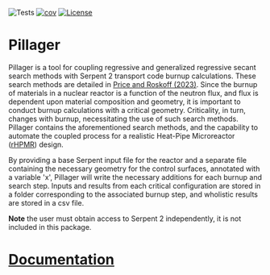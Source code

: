 ![Tests](https://github.com/Quintonjw97/pillager/actions/workflows/run-tests.yml/badge.svg)
[![cov](https://quintonjw97.github.io/pillager/badges/coverage.svg)](https://github.com/quintonjw97/pillager/actions)
[![License](https://img.shields.io/badge/License-BSD%203--Clause-blue.svg)](https://opensource.org/licenses/BSD-3-Clause)

# Pillager

Pillager is a tool for coupling regressive and generalized regressive secant search methods with Serpent 2 transport code burnup calculations. These search methods are detailed in [Price and Roskoff (2023)](https://www.sciencedirect.com/science/article/abs/pii/S014919702300166X). Since the burnup of materials in a nuclear reactor is a function of the neutron flux, and flux is dependent upon material composition and geometry, it is important to conduct burnup calculations with a critical geometry. Criticality, in turn, changes with burnup, necessitating the use of such search methods. Pillager contains the aforementioned search methods, and the capability to automate the coupled process for a realistic Heat-Pipe Microreactor ([rHPMR](https://www.osti.gov/biblio/2367263)) design.

By providing a base Serpent input file for the reactor and a separate file containing the necessary geometry for the control surfaces, annotated with a variable 'x', Pillager will write the necessary additions for each burnup and search step. Inputs and results from each critical configuration are stored in a folder corresponding to the associated burnup step, and wholistic results are stored in a csv file.

<b>Note</b> the user must obtain access to Serpent 2 independently, it is not included in this package.

# [Documentation](https://quintonjw97.github.io/pillager/)
